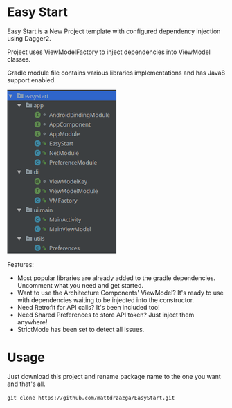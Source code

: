 Easy Start
==========

Easy Start is a New Project template with configured dependency injection using Dagger2.

Project uses ViewModelFactory to inject dependencies into ViewModel classes.

Gradle module file contains various libraries implementations and has Java8 support enabled.

![Screenshot](images/Screenshot_20180319_220851.png)

Features:
- Most popular libraries are already added to the gradle dependencies. Uncomment what you need and get started.
- Want to use the Architecture Components' ViewModel? It's ready to use with dependencies waiting to be injected into the constructor.
- Need Retrofit for API calls? It's been included too!
- Need Shared Preferences to store API token? Just inject them anywhere!
- StrictMode has been set to detect all issues.

Usage
=========
Just download this project and rename package name to the one you want and that's all.

```git clone https://github.com/mattdrzazga/EasyStart.git```

